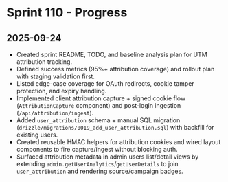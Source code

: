 # Sprint 110 - Progress

## 2025-09-24
- Created sprint README, TODO, and baseline analysis plan for UTM attribution tracking.
- Defined success metrics (95%+ attribution coverage) and rollout plan with staging validation first.
- Listed edge-case coverage for OAuth redirects, cookie tamper protection, and expiry handling.
- Implemented client attribution capture + signed cookie flow (`AttributionCapture` component) and post-login ingestion (`/api/attribution/ingest`).
- Added `user_attribution` schema + manual SQL migration (`drizzle/migrations/0019_add_user_attribution.sql`) with backfill for existing users.
- Created reusable HMAC helpers for attribution cookies and wired layout components to fire capture/ingest without blocking auth.
- Surfaced attribution metadata in admin users list/detail views by extending `admin.getUserAnalytics`/`getUserDetails` to join `user_attribution` and rendering source/campaign badges.
